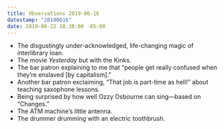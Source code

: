 ```yaml
---
title: Observations 2019-06-16
datestamp: "20190616"
date: 2019-06-22 18:30:00 -05:00
---
```


- The disgustingly under-acknowledged, life-changing magic of interlibrary loan.
- The movie *Yesterday* but with the Kinks.
- The bar patron explaining to me that “people get really confused when they’re enslaved [by capitalism].”
- Another bar patron exclaiming, “That job is part-time as hell!” about teaching saxophone lessons.
- Being surprised by how well Ozzy Osbourne can sing—based on “Changes.”
- The ATM machine’s little antenna.
- The drummer drumming with an electric toothbrush.
